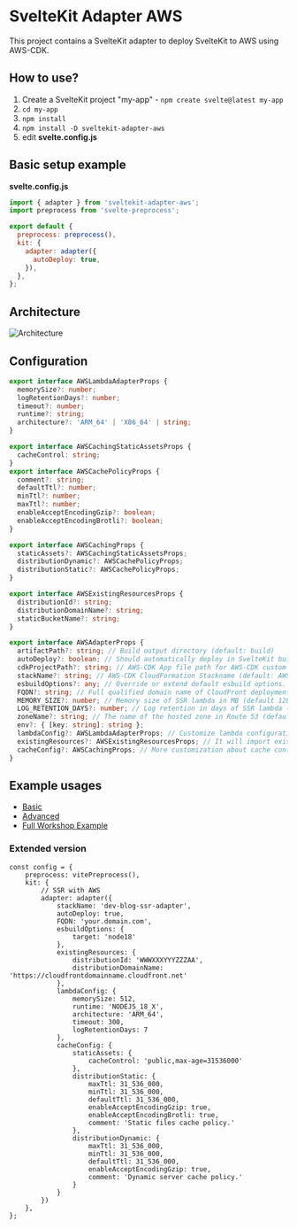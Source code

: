 # SvelteKit Adapter AWS

This project contains a SvelteKit adapter to deploy SvelteKit to AWS using AWS-CDK.

## How to use?

1. Create a SvelteKit project "my-app" - `npm create svelte@latest my-app`
2. `cd my-app`
3. `npm install`
4. `npm install -D sveltekit-adapter-aws`
5. edit **svelte.config.js**

## Basic setup example

**svelte.config.js**

```javascript
import { adapter } from 'sveltekit-adapter-aws';
import preprocess from 'svelte-preprocess';

export default {
  preprocess: preprocess(),
  kit: {
    adapter: adapter({
      autoDeploy: true,
    }),
  },
};
```

## Architecture

![Architecture](architecture.png)

## Configuration

```typescript
export interface AWSLambdaAdapterProps {
  memorySize?: number;
  logRetentionDays?: number;
  timeout?: number;
  runtime?: string;
  architecture?: 'ARM_64' | 'X86_64' | string;
}

export interface AWSCachingStaticAssetsProps {
  cacheControl: string;
}
export interface AWSCachePolicyProps {
  comment?: string;
  defaultTtl?: number;
  minTtl?: number;
  maxTtl?: number;
  enableAcceptEncodingGzip?: boolean;
  enableAcceptEncodingBrotli?: boolean;
}

export interface AWSCachingProps {
  staticAssets?: AWSCachingStaticAssetsProps;
  distributionDynamic?: AWSCachePolicyProps;
  distributionStatic?: AWSCachePolicyProps;
}

export interface AWSExistingResourcesProps {
  distributionId?: string;
  distributionDomainName?: string;
  staticBucketName?: string;
}

export interface AWSAdapterProps {
  artifactPath?: string; // Build output directory (default: build)
  autoDeploy?: boolean; // Should automatically deploy in SvelteKit build step (default: false)
  cdkProjectPath?: string; // AWS-CDK App file path for AWS-CDK custom deployment applications (e.g. ${process.cwd()}/deploy.js)
  stackName?: string; // AWS-CDK CloudFormation Stackname (default: AWSAdapterStack-Default)
  esbuildOptions?: any; // Override or extend default esbuild options. Supports `external` (default `['node:*']`), `format` (default `cjs`), `target` (default `node16`), `banner` (default `{}`).
  FQDN?: string; // Full qualified domain name of CloudFront deployment (e.g. demo.example.com)
  MEMORY_SIZE?: number; // Memory size of SSR lambda in MB (default 128 MB)
  LOG_RETENTION_DAYS?: number; // Log retention in days of SSR lambda (default 7 days)
  zoneName?: string; // The name of the hosted zone in Route 53 (defaults to the TLD from the FQDN)
  env?: { [key: string]: string };
  lambdaConfig?: AWSLambdaAdapterProps; // Customize lambda configuration. It is intended for upgrading to new nodejs version
  existingResources?: AWSExistingResourcesProps; // It will import existing AWS resources
  cacheConfig?: AWSCachingProps; // More customization about cache configuration for static and dynamic content
}
```

## Example usages

- [Basic](https://github.com/MikeBild/sveltekit-adapter-aws-basic-example)
- [Advanced](https://github.com/MikeBild/sveltekit-adapter-aws-advanced-example)
- [Full Workshop Example](https://github.com/MikeBild/serverless-workshop-sveltekit)

### Extended version
```
const config = {
	preprocess: vitePreprocess(),
	kit: {
		// SSR with AWS
		adapter: adapter({
			stackName: 'dev-blog-ssr-adapter',
			autoDeploy: true,
			FQDN: 'your.domain.com',
			esbuildOptions: {
				target: 'node18'
			},
			existingResources: {
				distributionId: 'WWWXXXYYYZZZAA',
				distributionDomainName: 'https://cloudfrontdomainname.cloudfront.net'
			},
			lambdaConfig: {
				memorySize: 512,
				runtime: 'NODEJS_18_X',
				architecture: 'ARM_64',
				timeout: 300,
				logRetentionDays: 7
			},
			cacheConfig: {
				staticAssets: {
					cacheControl: 'public,max-age=31536000'
				},
				distributionStatic: {
					maxTtl: 31_536_000,
					minTtl: 31_536_000,
					defaultTtl: 31_536_000,
					enableAcceptEncodingGzip: true,
					enableAcceptEncodingBrotli: true,
					comment: 'Static files cache policy.'
				},
				distributionDynamic: {
					maxTtl: 31_536_000,
					minTtl: 31_536_000,
					defaultTtl: 31_536_000,
					enableAcceptEncodingGzip: true,
					comment: 'Dynamic server cache policy.'
				}
			}
		})
	},
};
```